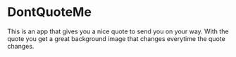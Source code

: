 # DontQuoteMe
This is an app that gives you a nice quote to send you on your way. With the quote you get a great background image that changes everytime the quote changes.
